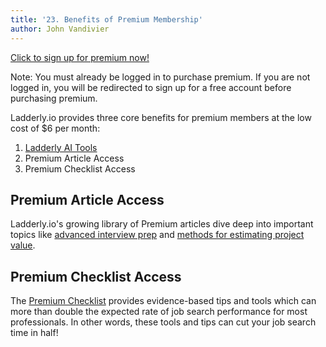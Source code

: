 ```yaml
---
title: '23. Benefits of Premium Membership'
author: John Vandivier
---
```


[Click to sign up for premium now!](PREMIUM_SIGNUP_LINK)

Note: You must already be logged in to purchase premium. If you are not logged in, you will be redirected to sign up for a free account before purchasing premium.

Ladderly.io provides three core benefits for premium members at the low cost of $6 per month:

1. [Ladderly AI Tools](/blog/2025-02-07-ladderly-chat-ai)
2. Premium Article Access
3. Premium Checklist Access

## Premium Article Access

Ladderly.io's growing library of Premium articles dive deep into important topics like [advanced interview prep](/blog/2025-02-24-behavioral-interviews) and [methods for estimating project value](/blog/2025-02-25-ballparking).

## Premium Checklist Access

The [Premium Checklist](/checklists/my-premium-checklist) provides evidence-based tips and tools which can more than double the expected rate of job search performance for most professionals. In other words, these tools and tips can cut your job search time in half!
